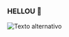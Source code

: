 ### HELLOU 👋

<!--
**RivalDo6/RivalDo6** is a ✨ _special_ ✨ repository because its `README.md` (this file) appears on your GitHub profile.

Here are some ideas to get you started:

- 🔭 I’m currently working on ...
- 🌱 I’m currently learning ...
- 👯 I’m looking to collaborate on ...
- 🤔 I’m looking for help with ...
- 💬 Ask me about ...
- 📫 How to reach me: ...
- 😄 Pronouns: ...
- ⚡ Fun fact: ...
-->

![Texto alternativo]([https://wall.alphacoders.com/big.php?i=119457](https://wall.alphacoders.com/big.php?i=119457)https://wall.alphacoders.com/big.php?i=119457)
